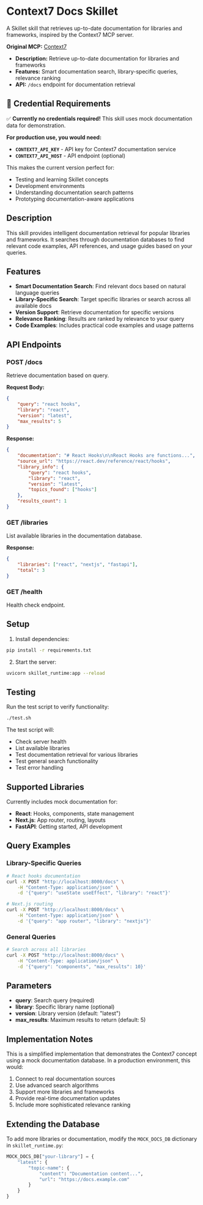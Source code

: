 # Context7 Docs Skillet

A Skillet skill that retrieves up-to-date documentation for libraries and frameworks, inspired by the Context7 MCP server.

**Original MCP:** [Context7](https://github.com/upstash/context7)
- **Description:** Retrieve up-to-date documentation for libraries and frameworks
- **Features:** Smart documentation search, library-specific queries, relevance ranking
- **API:** `/docs` endpoint for documentation retrieval

## 🔐 **Credential Requirements**

✅ **Currently no credentials required!** This skill uses mock documentation data for demonstration.

**For production use, you would need:**
- **`CONTEXT7_API_KEY`** - API key for Context7 documentation service
- **`CONTEXT7_API_HOST`** - API endpoint (optional)

This makes the current version perfect for:
- Testing and learning Skillet concepts
- Development environments
- Understanding documentation search patterns
- Prototyping documentation-aware applications

## Description

This skill provides intelligent documentation retrieval for popular libraries and frameworks. It searches through documentation databases to find relevant code examples, API references, and usage guides based on your queries.

## Features

- **Smart Documentation Search**: Find relevant docs based on natural language queries
- **Library-Specific Search**: Target specific libraries or search across all available docs
- **Version Support**: Retrieve documentation for specific versions
- **Relevance Ranking**: Results are ranked by relevance to your query
- **Code Examples**: Includes practical code examples and usage patterns

## API Endpoints

### POST /docs
Retrieve documentation based on query.

**Request Body:**
```json
{
    "query": "react hooks",
    "library": "react",
    "version": "latest",
    "max_results": 5
}
```

**Response:**
```json
{
    "documentation": "# React Hooks\n\nReact Hooks are functions...",
    "source_url": "https://react.dev/reference/react/hooks",
    "library_info": {
        "query": "react hooks",
        "library": "react",
        "version": "latest",
        "topics_found": ["hooks"]
    },
    "results_count": 1
}
```

### GET /libraries
List available libraries in the documentation database.

**Response:**
```json
{
    "libraries": ["react", "nextjs", "fastapi"],
    "total": 3
}
```

### GET /health
Health check endpoint.

## Setup

1. Install dependencies:
```bash
pip install -r requirements.txt
```

2. Start the server:
```bash
uvicorn skillet_runtime:app --reload
```

## Testing

Run the test script to verify functionality:
```bash
./test.sh
```

The test script will:
- Check server health
- List available libraries
- Test documentation retrieval for various libraries
- Test general search functionality
- Test error handling

## Supported Libraries

Currently includes mock documentation for:

- **React**: Hooks, components, state management
- **Next.js**: App router, routing, layouts
- **FastAPI**: Getting started, API development

## Query Examples

### Library-Specific Queries
```bash
# React hooks documentation
curl -X POST "http://localhost:8000/docs" \
    -H "Content-Type: application/json" \
    -d '{"query": "useState useEffect", "library": "react"}'

# Next.js routing
curl -X POST "http://localhost:8000/docs" \
    -H "Content-Type: application/json" \
    -d '{"query": "app router", "library": "nextjs"}'
```

### General Queries
```bash
# Search across all libraries
curl -X POST "http://localhost:8000/docs" \
    -H "Content-Type: application/json" \
    -d '{"query": "components", "max_results": 10}'
```

## Parameters

- **query**: Search query (required)
- **library**: Specific library name (optional)
- **version**: Library version (default: "latest")
- **max_results**: Maximum results to return (default: 5)

## Implementation Notes

This is a simplified implementation that demonstrates the Context7 concept using a mock documentation database. In a production environment, this would:

1. Connect to real documentation sources
2. Use advanced search algorithms
3. Support more libraries and frameworks
4. Provide real-time documentation updates
5. Include more sophisticated relevance ranking

## Extending the Database

To add more libraries or documentation, modify the `MOCK_DOCS_DB` dictionary in `skillet_runtime.py`:

```python
MOCK_DOCS_DB["your-library"] = {
    "latest": {
        "topic-name": {
            "content": "Documentation content...",
            "url": "https://docs.example.com"
        }
    }
}
```

